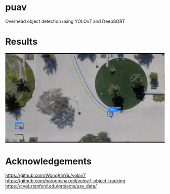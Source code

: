 # puav
Overhead object detection using YOLOv7 and DeepSORT

# Results
![](https://github.com/Stianje/puav/blob/main/SDD_Yolov7__Deepsort.gif)

# Acknowledgements
https://github.com/WongKinYiu/yolov7
https://github.com/haroonshakeel/yolov7-object-tracking
https://cvgl.stanford.edu/projects/uav_data/
